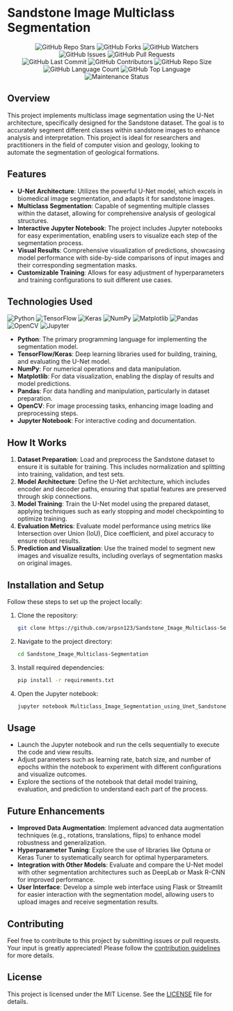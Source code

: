 # Sandstone Image Multiclass Segmentation

<!-- Repository Overview Badges -->
<div align="center">
    <img src="https://img.shields.io/github/stars/arpsn123/DuneDetectors?style=for-the-badge&logo=github&logoColor=white&color=ffca28" alt="GitHub Repo Stars">
    <img src="https://img.shields.io/github/forks/arpsn123/DuneDetectors?style=for-the-badge&logo=github&logoColor=white&color=00aaff" alt="GitHub Forks">
    <img src="https://img.shields.io/github/watchers/arpsn123/DuneDetectors?style=for-the-badge&logo=github&logoColor=white&color=00e676" alt="GitHub Watchers">
</div>

<!-- Issue & Pull Request Badges -->
<div align="center">
    <img src="https://img.shields.io/github/issues/arpsn123/DuneDetectors?style=for-the-badge&logo=github&logoColor=white&color=ea4335" alt="GitHub Issues">
    <img src="https://img.shields.io/github/issues-pr/arpsn123/DuneDetectors?style=for-the-badge&logo=github&logoColor=white&color=ff9100" alt="GitHub Pull Requests">
</div>

<!-- Repository Activity & Stats Badges -->
<div align="center">
    <img src="https://img.shields.io/github/last-commit/arpsn123/DuneDetectors?style=for-the-badge&logo=github&logoColor=white&color=673ab7" alt="GitHub Last Commit">
    <img src="https://img.shields.io/github/contributors/arpsn123/DuneDetectors?style=for-the-badge&logo=github&logoColor=white&color=388e3c" alt="GitHub Contributors">
    <img src="https://img.shields.io/github/repo-size/arpsn123/DuneDetectors?style=for-the-badge&logo=github&logoColor=white&color=303f9f" alt="GitHub Repo Size">
</div>

<!-- Language & Code Style Badges -->
<div align="center">
    <img src="https://img.shields.io/github/languages/count/arpsn123/DuneDetectors?style=for-the-badge&logo=github&logoColor=white&color=607d8b" alt="GitHub Language Count">
    <img src="https://img.shields.io/github/languages/top/arpsn123/DuneDetectors?style=for-the-badge&logo=github&logoColor=white&color=4caf50" alt="GitHub Top Language">
</div>

<!-- Maintenance Status Badge -->
<div align="center">
    <img src="https://img.shields.io/badge/Maintenance-%20Active-brightgreen?style=for-the-badge&logo=github&logoColor=white" alt="Maintenance Status">
</div>



## Overview
This project implements multiclass image segmentation using the U-Net architecture, specifically designed for the Sandstone dataset. The goal is to accurately segment different classes within sandstone images to enhance analysis and interpretation. This project is ideal for researchers and practitioners in the field of computer vision and geology, looking to automate the segmentation of geological formations.

## Features
- **U-Net Architecture**: Utilizes the powerful U-Net model, which excels in biomedical image segmentation, and adapts it for sandstone images.
- **Multiclass Segmentation**: Capable of segmenting multiple classes within the dataset, allowing for comprehensive analysis of geological structures.
- **Interactive Jupyter Notebook**: The project includes Jupyter notebooks for easy experimentation, enabling users to visualize each step of the segmentation process.
- **Visual Results**: Comprehensive visualization of predictions, showcasing model performance with side-by-side comparisons of input images and their corresponding segmentation masks.
- **Customizable Training**: Allows for easy adjustment of hyperparameters and training configurations to suit different use cases.

## Technologies Used

![Python](https://img.shields.io/badge/Python-3.8+-blue)
![TensorFlow](https://img.shields.io/badge/TensorFlow-2.x-orange)
![Keras](https://img.shields.io/badge/Keras-2.x-red)
![NumPy](https://img.shields.io/badge/NumPy-1.x-9b59b6)
![Matplotlib](https://img.shields.io/badge/Matplotlib-3.x-yellow)
![Pandas](https://img.shields.io/badge/Pandas-1.x-29b6f6)
![OpenCV](https://img.shields.io/badge/OpenCV-4.x-0078d4)
![Jupyter](https://img.shields.io/badge/Jupyter-Notebook-ffca28)
- **Python**: The primary programming language for implementing the segmentation model.
- **TensorFlow/Keras**: Deep learning libraries used for building, training, and evaluating the U-Net model.
- **NumPy**: For numerical operations and data manipulation.
- **Matplotlib**: For data visualization, enabling the display of results and model predictions.
- **Pandas**: For data handling and manipulation, particularly in dataset preparation.
- **OpenCV**: For image processing tasks, enhancing image loading and preprocessing steps.
- **Jupyter Notebook**: For interactive coding and documentation.

## How It Works
1. **Dataset Preparation**: Load and preprocess the Sandstone dataset to ensure it is suitable for training. This includes normalization and splitting into training, validation, and test sets.
2. **Model Architecture**: Define the U-Net architecture, which includes encoder and decoder paths, ensuring that spatial features are preserved through skip connections.
3. **Model Training**: Train the U-Net model using the prepared dataset, applying techniques such as early stopping and model checkpointing to optimize training.
4. **Evaluation Metrics**: Evaluate model performance using metrics like Intersection over Union (IoU), Dice coefficient, and pixel accuracy to ensure robust results.
5. **Prediction and Visualization**: Use the trained model to segment new images and visualize results, including overlays of segmentation masks on original images.

## Installation and Setup
Follow these steps to set up the project locally:

1. Clone the repository:
    ```bash
    git clone https://github.com/arpsn123/Sandstone_Image_Multiclass-Segmentation.git
    ```

2. Navigate to the project directory:
    ```bash
    cd Sandstone_Image_Multiclass-Segmentation
    ```

3. Install required dependencies:
    ```bash
    pip install -r requirements.txt
    ```

4. Open the Jupyter notebook:
    ```bash
    jupyter notebook Multiclass_Image_Segmentation_using_Unet_Sandstone_Dataset.ipynb
    ```

## Usage
- Launch the Jupyter notebook and run the cells sequentially to execute the code and view results.
- Adjust parameters such as learning rate, batch size, and number of epochs within the notebook to experiment with different configurations and visualize outcomes.
- Explore the sections of the notebook that detail model training, evaluation, and prediction to understand each part of the process.

## Future Enhancements
- **Improved Data Augmentation**: Implement advanced data augmentation techniques (e.g., rotations, translations, flips) to enhance model robustness and generalization.
- **Hyperparameter Tuning**: Explore the use of libraries like Optuna or Keras Tuner to systematically search for optimal hyperparameters.
- **Integration with Other Models**: Evaluate and compare the U-Net model with other segmentation architectures such as DeepLab or Mask R-CNN for improved performance.
- **User Interface**: Develop a simple web interface using Flask or Streamlit for easier interaction with the segmentation model, allowing users to upload images and receive segmentation results.

## Contributing
Feel free to contribute to this project by submitting issues or pull requests. Your input is greatly appreciated! Please follow the [contribution guidelines](CONTRIBUTING.md) for more details.

## License
This project is licensed under the MIT License. See the [LICENSE](LICENSE) file for details.
